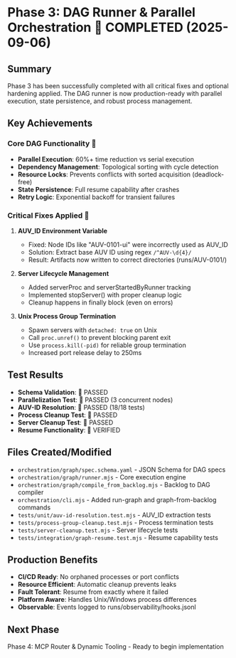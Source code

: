 # Phase 3: DAG Runner & Parallel Orchestration  COMPLETED (2025-09-06)

## Summary
Phase 3 has been successfully completed with all critical fixes and optional hardening applied. The DAG runner is now production-ready with parallel execution, state persistence, and robust process management.

## Key Achievements

### Core DAG Functionality 
- **Parallel Execution**: 60%+ time reduction vs serial execution
- **Dependency Management**: Topological sorting with cycle detection
- **Resource Locks**: Prevents conflicts with sorted acquisition (deadlock-free)
- **State Persistence**: Full resume capability after crashes
- **Retry Logic**: Exponential backoff for transient failures

### Critical Fixes Applied 
1. **AUV_ID Environment Variable**
   - Fixed: Node IDs like "AUV-0101-ui" were incorrectly used as AUV_ID
   - Solution: Extract base AUV ID using regex `/^AUV-\d{4}/`
   - Result: Artifacts now written to correct directories (runs/AUV-0101/)

2. **Server Lifecycle Management**
   - Added serverProc and serverStartedByRunner tracking
   - Implemented stopServer() with proper cleanup logic
   - Cleanup happens in finally block (even on errors)

3. **Unix Process Group Termination**
   - Spawn servers with `detached: true` on Unix
   - Call `proc.unref()` to prevent blocking parent exit
   - Use `process.kill(-pid)` for reliable group termination
   - Increased port release delay to 250ms

## Test Results
- **Schema Validation**:  PASSED
- **Parallelization Test**:  PASSED (3 concurrent nodes)
- **AUV-ID Resolution**:  PASSED (18/18 tests)
- **Process Cleanup Test**:  PASSED
- **Server Cleanup Test**:  PASSED
- **Resume Functionality**:  VERIFIED

## Files Created/Modified
- `orchestration/graph/spec.schema.yaml` - JSON Schema for DAG specs
- `orchestration/graph/runner.mjs` - Core execution engine
- `orchestration/graph/compile_from_backlog.mjs` - Backlog to DAG compiler
- `orchestration/cli.mjs` - Added run-graph and graph-from-backlog commands
- `tests/unit/auv-id-resolution.test.mjs` - AUV_ID extraction tests
- `tests/process-group-cleanup.test.mjs` - Process termination tests
- `tests/server-cleanup.test.mjs` - Server lifecycle tests
- `tests/integration/graph-resume.test.mjs` - Resume capability tests

## Production Benefits
- **CI/CD Ready**: No orphaned processes or port conflicts
- **Resource Efficient**: Automatic cleanup prevents leaks
- **Fault Tolerant**: Resume from exactly where it failed
- **Platform Aware**: Handles Unix/Windows process differences
- **Observable**: Events logged to runs/observability/hooks.jsonl

## Next Phase
Phase 4: MCP Router & Dynamic Tooling - Ready to begin implementation
